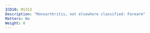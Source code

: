 ```yaml
---
ICD10: M1313
Description: "Monoarthritis, not elsewhere classified: Forearm"
Matters: No
Weight: 0
---
```


